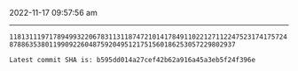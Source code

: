 2022-11-17 09:57:56 am

---

`1181311197178949932206783113118747210141784911022127112247523174175724878863538011990922604875920495121751560186253057229802937`

`Latest commit SHA is: b595dd014a27cef42b62a916a45a3eb5f24f396e `
